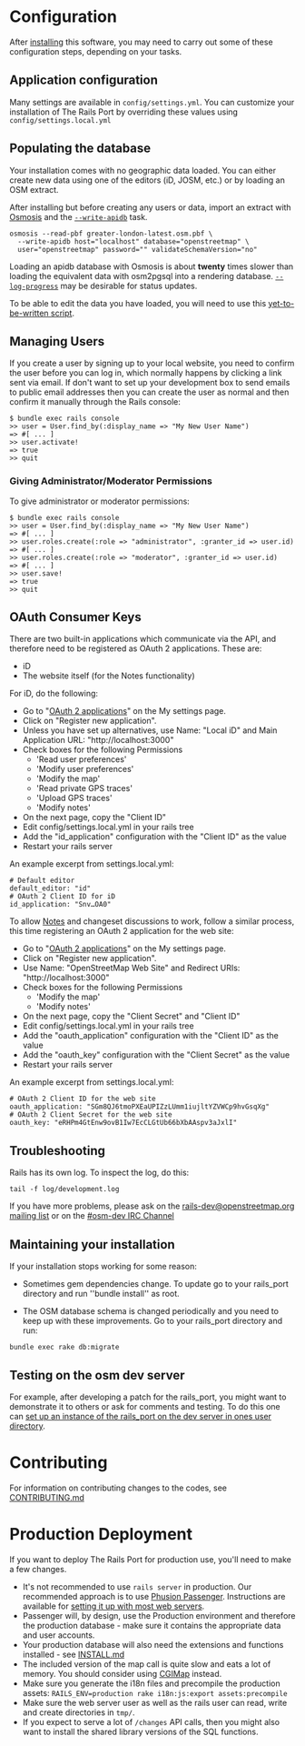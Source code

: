 # Configuration

After [installing](INSTALL.md) this software, you may need to carry out some of these configuration steps, depending on your tasks.

## Application configuration

Many settings are available in `config/settings.yml`. You can customize your installation of The Rails Port by overriding these values using `config/settings.local.yml`

## Populating the database

Your installation comes with no geographic data loaded. You can either create new data using one of the editors (iD, JOSM, etc.) or by loading an OSM extract.

After installing but before creating any users or data, import an extract with [Osmosis](https://wiki.openstreetmap.org/wiki/Osmosis) and the [``--write-apidb``](https://wiki.openstreetmap.org/wiki/Osmosis/Detailed_Usage#--write-apidb_.28--wd.29) task.

```
osmosis --read-pbf greater-london-latest.osm.pbf \
  --write-apidb host="localhost" database="openstreetmap" \
  user="openstreetmap" password="" validateSchemaVersion="no"
```

Loading an apidb database with Osmosis is about **twenty** times slower than loading the equivalent data with osm2pgsql into a rendering database. [``--log-progress``](https://wiki.openstreetmap.org/wiki/Osmosis/Detailed_Usage#--log-progress_.28--lp.29) may be desirable for status updates.

To be able to edit the data you have loaded, you will need to use this [yet-to-be-written script](https://github.com/openstreetmap/openstreetmap-website/issues/282).

## Managing Users

If you create a user by signing up to your local website, you need to confirm the user before you can log in, which normally happens by clicking a link sent via email. If don't want to set up your development box to send emails to public email addresses then you can create the user as normal and then confirm it manually through the Rails console:

```
$ bundle exec rails console
>> user = User.find_by(:display_name => "My New User Name")
=> #[ ... ]
>> user.activate!
=> true
>> quit
```

### Giving Administrator/Moderator Permissions

To give administrator or moderator permissions:

```
$ bundle exec rails console
>> user = User.find_by(:display_name => "My New User Name")
=> #[ ... ]
>> user.roles.create(:role => "administrator", :granter_id => user.id)
=> #[ ... ]
>> user.roles.create(:role => "moderator", :granter_id => user.id)
=> #[ ... ]
>> user.save!
=> true
>> quit
```

## OAuth Consumer Keys

There are two built-in applications which communicate via the API, and therefore need to be registered as OAuth 2 applications. These are:

* iD
* The website itself (for the Notes functionality)

For iD, do the following:

* Go to "[OAuth 2 applications](http://localhost:3000/oauth2/applications)" on the My settings page.
* Click on "Register new application".
* Unless you have set up alternatives, use Name: "Local iD" and Main Application URL: "http://localhost:3000"
* Check boxes for the following Permissions
  * 'Read user preferences'
  * 'Modify user preferences'
  * 'Modify the map'
  * 'Read private GPS traces'
  * 'Upload GPS traces'
  * 'Modify notes'
* On the next page, copy the "Client ID"
* Edit config/settings.local.yml in your rails tree
* Add the "id_application" configuration with the "Client ID" as the value
* Restart your rails server

An example excerpt from settings.local.yml:

```
# Default editor
default_editor: "id"
# OAuth 2 Client ID for iD
id_application: "Snv…OA0"
```

To allow [Notes](https://wiki.openstreetmap.org/wiki/Notes) and changeset discussions to work, follow a similar process, this time registering an OAuth 2 application for the web site:

* Go to "[OAuth 2 applications](http://localhost:3000/oauth2/applications)" on the My settings page.
* Click on "Register new application".
* Use Name: "OpenStreetMap Web Site" and Redirect URIs: "http://localhost:3000"
* Check boxes for the following Permissions
  * 'Modify the map'
  * 'Modify notes'
* On the next page, copy the "Client Secret" and "Client ID"
* Edit config/settings.local.yml in your rails tree
* Add the "oauth_application" configuration with the "Client ID" as the value
* Add the "oauth_key" configuration with the "Client Secret" as the value
* Restart your rails server

An example excerpt from settings.local.yml:

```
# OAuth 2 Client ID for the web site
oauth_application: "SGm8QJ6tmoPXEaUPIZzLUmm1iujltYZVWCp9hvGsqXg"
# OAuth 2 Client Secret for the web site
oauth_key: "eRHPm4GtEnw9ovB1Iw7EcCLGtUb66bXbAAspv3aJxlI"
```

## Troubleshooting

Rails has its own log.  To inspect the log, do this:

```
tail -f log/development.log
```

If you have more problems, please ask on the [rails-dev@openstreetmap.org mailing list](https://lists.openstreetmap.org/listinfo/rails-dev) or on the [#osm-dev IRC Channel](https://wiki.openstreetmap.org/wiki/IRC)

## Maintaining your installation

If your installation stops working for some reason:

* Sometimes gem dependencies change. To update go to your rails_port directory and run ''bundle install'' as root.

* The OSM database schema is changed periodically and you need to keep up with these improvements. Go to your rails_port directory and run:

```
bundle exec rake db:migrate
```

## Testing on the osm dev server

For example, after developing a patch for the rails_port, you might want to demonstrate it to others or ask for comments and testing. To do this one can [set up an instance of the rails_port on the dev server in ones user directory](https://wiki.openstreetmap.org/wiki/Using_the_dev_server#Rails_Applications).

# Contributing

For information on contributing changes to the codes, see [CONTRIBUTING.md](CONTRIBUTING.md)

# Production Deployment

If you want to deploy The Rails Port for production use, you'll need to make a few changes.

* It's not recommended to use `rails server` in production. Our recommended approach is to use [Phusion Passenger](https://www.phusionpassenger.com/). Instructions are available for [setting it up with most web servers](https://www.phusionpassenger.com/documentation_and_support#documentation).
* Passenger will, by design, use the Production environment and therefore the production database - make sure it contains the appropriate data and user accounts.
* Your production database will also need the extensions and functions installed - see [INSTALL.md](INSTALL.md)
* The included version of the map call is quite slow and eats a lot of memory. You should consider using [CGIMap](https://github.com/zerebubuth/openstreetmap-cgimap) instead.
* Make sure you generate the i18n files and precompile the production assets: `RAILS_ENV=production rake i18n:js:export assets:precompile`
* Make sure the web server user as well as the rails user can read, write and create directories in `tmp/`.
* If you expect to serve a lot of `/changes` API calls, then you might also want to install the shared library versions of the SQL functions.
